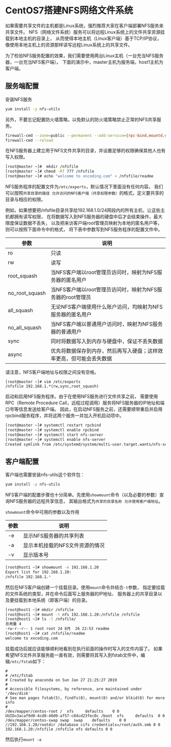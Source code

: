 # CentOS7搭建NFS网络文件系统

如果需要共享文件的主机都是Linux系统，强烈推荐大家在客户端部署NFS服务来共享文件。 NFS（网络文件系统）服务可以将远程Linux系统上的文件共享资源挂载到本地主机的目录上，
从而使得本地主机（Linux客户端）基于TCP/IP协议，像使用本地主机上的资源那样读写远程Linux系统上的共享文件。

为了检验NFS服务配置的效果，我们需要使用两台Linux主机（一台充当NFS服务器，一台充当NFS客户端）。 下面的演示中，master主机为服务端，host1主机为客户端。

## 服务端配置

安装NFS服务

```bash
yum install -y nfs-utils
```

另外，不要忘记配置防火墙策略，以免默认的防火墙策略禁止正常的NFS共享服务。

```bash
firewall-cmd --zone=public --permanent --add-service={rpc-bind,mountd,nfs}
firewall-cmd --reload
```

在NFS服务器上建立用于NFS文件共享的目录，并设置足够的权限确保其他人也有写入权限。

```bash
[root@master ~]#  mkdir /nfsfile
[root@master ~]# chmod -Rf 777 /nfsfile
[root@master ~]# echo "welcome to xncoding.com" > /nfsfile/readme
```

NFS服务程序的配置文件为`/etc/exports`，默认情况下里面没有任何内容。 我们可以按照`共享目录的路径 允许访问的NFS客户端（共享权限参数）`的格式，定义要共享的目录与相应的权限。

例如，如果想要把/nfsfile目录共享给192.168.1.0/24网段内的所有主机，让这些主机都拥有读写权限， 在将数据写入到NFS服务器的硬盘中后才会结束操作，最大限度保证数据不丢失，
以及把来访客户端root管理员映射为本地的匿名用户等，则可以按照下面命令中的格式， 将下表中参数写到NFS服务程序的配置文件中。

参数              | 说明
---------------- | -----------------------------------------------------------------
ro               | 只读
rw               | 读写
root_squash      | 当NFS客户端以root管理员访问时，映射为NFS服务器的匿名用户
no_root_squash   | 当NFS客户端以root管理员访问时，映射为NFS服务器的root管理员
all_squash       | 无论NFS客户端使用什么账户访问，均映射为NFS服务器的匿名用户
no_all_squash    | 当NFS客户端以普通用户访问时，映射为NFS服务器的普通用户
sync             | 同时将数据写入到内存与硬盘中，保证不丢失数据
async            | 优先将数据保存到内存，然后再写入硬盘；这样效率更高，但可能会丢失数据

请注意，NFS客户端地址与权限之间没有空格。

```
[root@master ~]# vim /etc/exports
/nfsfile 192.168.1.*(rw,sync,root_squash)
```

启动和启用NFS服务程序。由于在使用NFS服务进行文件共享之前， 需要使用RPC（Remote Procedure Call，远程过程调用）服务将NFS服务器的IP地址和端口号等信息发送给客户端。
因此，在启动NFS服务之前，还需要顺带重启并启用rpcbind服务程序，并将这两个服务一并加入开机启动项中。

```bash
[root@master ~]# systemctl restart rpcbind
[root@master ~]# systemctl enable rpcbind
[root@master ~]# systemctl start nfs-server
[root@master ~]# systemctl enable nfs-server
Created symlink from /etc/systemd/system/multi-user.target.wants/nfs-server.service to /usr/lib/systemd/system/nfs-server.service.
```

## 客户端配置

客户端也需要安装nfs-utils这个软件包：

```bash
yum install -y nfs-utils
```

NFS客户端的配置步骤也十分简单。先使用`showmount`命令（以及必要的参数）查询NFS服务器的远程共享信息， 其输出格式为`共享的目录名称 允许使用客户端地址`。

`showmount`命令中可用的参数以及作用

参数              | 说明
---------------- | -----------------------------------------------------------------
-e               | 显示NFS服务器的共享列表
-a               | 显示本机挂载的NFS文件资源的情况
-v               | 显示版本号

```bash
[root@host1 ~]# showmount -e 192.168.1.20
Export list for 192.168.1.20:
/nfsfile 192.168.1.*
```

然后在NFS客户端创建一个挂载目录。使用`mount`命令并结合`-t`参数， 指定要挂载的文件系统的类型，并在命令后面写上服务器的IP地址、 服务器上的共享目录以及要挂载到本地系统（即客户端）的目录。

```bash
[root@host1 ~]# mkdir /nfsfile
[root@host1 ~]# mount -t nfs 192.168.1.20:/nfsfile /nfsfile
[root@host1 ~]# ls -l /nfsfile/
总用量 4
-rw-r--r-- 1 root root 24 8月  26 22:53 readme
[root@host1 ~]# cat /nfsfile/readme 
welcome to xncoding.com
```

挂载成功后就应该能够顺利地看到在执行前面的操作时写入的文件内容了。 如果希望NFS文件共享服务能一直有效，则需要将其写入到fstab文件中，编辑`/etc/fstab`如下：

```
#
# /etc/fstab
# Created by anaconda on Sun Jan 27 21:25:27 2019
#
# Accessible filesystems, by reference, are maintained under '/dev/disk'
# See man pages fstab(5), findfs(8), mount(8) and/or blkid(8) for more info
#
/dev/mapper/centos-root /  xfs     defaults    0 0
UUID=3acaf9d0-4cd0-40d0-af57-c84cd23fec0c /boot  xfs     defaults  0 0
/dev/mapper/centos-swap swap  swap    defaults    0 0
//192.168.1.20/rootdir /database cifs credentials=/root/auth.smb 0 0
192.168.1.20:/nfsfile /nfsfile nfs defaults 0 0
```

然后执行`mount -a`

